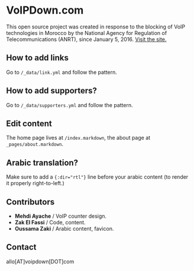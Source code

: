 # VoIPDown.com
This open source project was created in response to the blocking of VoIP technologies in Morocco by the National Agency for Regulation of Telecommunications (ANRT), since January 5, 2016.
[Visit the site.](http://voipdown.com)

## How to add links

Go to `/_data/link.yml` and follow the pattern.

## How to add supporters?

Go to `/_data/supporters.yml` and follow the pattern.

## Edit content

The home page lives at `/index.markdown`, the about page at `_pages/about.markdown`.

## Arabic translation?

Make sure to add a `{:dir="rtl"}` line before your arabic content (to render it properly right-to-left.)

## Contributors

- **Mehdi Ayache** / VoIP counter design.
- **Zak El Fassi** / Code, content.
- **Oussama Zaki** / Arabic content, favicon.

## Contact
allo[AT]voipdown[DOT]com
